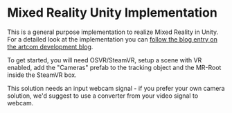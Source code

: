 # Mixed Reality Unity Implementation

This is a general purpose implementation to realize Mixed Reality in Unity.
For a detailed look at the implementation you can [follow the blog entry on the
artcom development blog][mr-blog].

To get started, you will need OSVR/SteamVR, setup a scene with VR enabled, add
the "Cameras" prefab to the tracking object and the MR-Root inside the SteamVR
box.

This solution needs an input webcam signal - if you prefer your own camera
solution, we'd suggest to use a converter from your video signal to webcam.

[mr-blog]: http://artcom.github.io/mixed-reality/